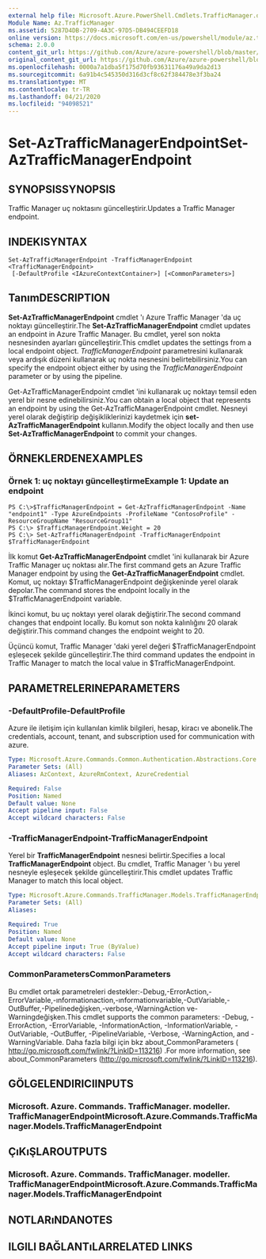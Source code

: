 ```yaml
---
external help file: Microsoft.Azure.PowerShell.Cmdlets.TrafficManager.dll-Help.xml
Module Name: Az.TrafficManager
ms.assetid: 5287D4DB-2709-4A3C-97D5-DB494CEEFD18
online version: https://docs.microsoft.com/en-us/powershell/module/az.trafficmanager/set-aztrafficmanagerendpoint
schema: 2.0.0
content_git_url: https://github.com/Azure/azure-powershell/blob/master/src/TrafficManager/TrafficManager/help/Set-AzTrafficManagerEndpoint.md
original_content_git_url: https://github.com/Azure/azure-powershell/blob/master/src/TrafficManager/TrafficManager/help/Set-AzTrafficManagerEndpoint.md
ms.openlocfilehash: 0000a7a1dba5f175d70fb93631176a49a9da2d13
ms.sourcegitcommit: 6a91b4c545350d316d3cf8c62f384478e3f3ba24
ms.translationtype: MT
ms.contentlocale: tr-TR
ms.lasthandoff: 04/21/2020
ms.locfileid: "94098521"
---
```

# <span data-ttu-id="2aa74-101">Set-AzTrafficManagerEndpoint</span><span class="sxs-lookup"><span data-stu-id="2aa74-101">Set-AzTrafficManagerEndpoint</span></span>

## <span data-ttu-id="2aa74-102">SYNOPSIS</span><span class="sxs-lookup"><span data-stu-id="2aa74-102">SYNOPSIS</span></span>
<span data-ttu-id="2aa74-103">Traffic Manager uç noktasını güncelleştirir.</span><span class="sxs-lookup"><span data-stu-id="2aa74-103">Updates a Traffic Manager endpoint.</span></span>

## <span data-ttu-id="2aa74-104">INDEKI</span><span class="sxs-lookup"><span data-stu-id="2aa74-104">SYNTAX</span></span>

```
Set-AzTrafficManagerEndpoint -TrafficManagerEndpoint <TrafficManagerEndpoint>
 [-DefaultProfile <IAzureContextContainer>] [<CommonParameters>]
```

## <span data-ttu-id="2aa74-105">Tanım</span><span class="sxs-lookup"><span data-stu-id="2aa74-105">DESCRIPTION</span></span>
<span data-ttu-id="2aa74-106">**Set-AzTrafficManagerEndpoint** cmdlet 'ı Azure Traffic Manager 'da uç noktayı güncelleştirir.</span><span class="sxs-lookup"><span data-stu-id="2aa74-106">The **Set-AzTrafficManagerEndpoint** cmdlet updates an endpoint in Azure Traffic Manager.</span></span>
<span data-ttu-id="2aa74-107">Bu cmdlet, yerel son nokta nesnesinden ayarları güncelleştirir.</span><span class="sxs-lookup"><span data-stu-id="2aa74-107">This cmdlet updates the settings from a local endpoint object.</span></span>
<span data-ttu-id="2aa74-108">*TrafficManagerEndpoint* parametresini kullanarak veya ardışık düzeni kullanarak uç nokta nesnesini belirtebilirsiniz.</span><span class="sxs-lookup"><span data-stu-id="2aa74-108">You can specify the endpoint object either by using the *TrafficManagerEndpoint* parameter or by using the pipeline.</span></span>

<span data-ttu-id="2aa74-109">Get-AzTrafficManagerEndpoint cmdlet 'ini kullanarak uç noktayı temsil eden yerel bir nesne edinebilirsiniz.</span><span class="sxs-lookup"><span data-stu-id="2aa74-109">You can obtain a local object that represents an endpoint by using the Get-AzTrafficManagerEndpoint cmdlet.</span></span>
<span data-ttu-id="2aa74-110">Nesneyi yerel olarak değiştirip değişikliklerinizi kaydetmek için **set-AzTrafficManagerEndpoint** kullanın.</span><span class="sxs-lookup"><span data-stu-id="2aa74-110">Modify the object locally and then use **Set-AzTrafficManagerEndpoint** to commit your changes.</span></span>

## <span data-ttu-id="2aa74-111">ÖRNEKLERDEN</span><span class="sxs-lookup"><span data-stu-id="2aa74-111">EXAMPLES</span></span>

### <span data-ttu-id="2aa74-112">Örnek 1: uç noktayı güncelleştirme</span><span class="sxs-lookup"><span data-stu-id="2aa74-112">Example 1: Update an endpoint</span></span>
```
PS C:\>$TrafficManagerEndpoint = Get-AzTrafficManagerEndpoint -Name "endpoint1" -Type AzureEndpoints -ProfileName "ContosoProfile" -ResourceGroupName "ResourceGroup11"
PS C:\> $TrafficManagerEndpoint.Weight = 20
PS C:\> Set-AzTrafficManagerEndpoint -TrafficManagerEndpoint $TrafficManagerEndpoint
```

<span data-ttu-id="2aa74-113">İlk komut **Get-AzTrafficManagerEndpoint** cmdlet 'ini kullanarak bir Azure Traffic Manager uç noktası alır.</span><span class="sxs-lookup"><span data-stu-id="2aa74-113">The first command gets an Azure Traffic Manager endpoint by using the **Get-AzTrafficManagerEndpoint** cmdlet.</span></span>
<span data-ttu-id="2aa74-114">Komut, uç noktayı $TrafficManagerEndpoint değişkeninde yerel olarak depolar.</span><span class="sxs-lookup"><span data-stu-id="2aa74-114">The command stores the endpoint locally in the $TrafficManagerEndpoint variable.</span></span>

<span data-ttu-id="2aa74-115">İkinci komut, bu uç noktayı yerel olarak değiştirir.</span><span class="sxs-lookup"><span data-stu-id="2aa74-115">The second command changes that endpoint locally.</span></span>
<span data-ttu-id="2aa74-116">Bu komut son nokta kalınlığını 20 olarak değiştirir.</span><span class="sxs-lookup"><span data-stu-id="2aa74-116">This command changes the endpoint weight to 20.</span></span>

<span data-ttu-id="2aa74-117">Üçüncü komut, Traffic Manager 'daki yerel değeri $TrafficManagerEndpoint eşleşecek şekilde güncelleştirir.</span><span class="sxs-lookup"><span data-stu-id="2aa74-117">The third command updates the endpoint in Traffic Manager to match the local value in $TrafficManagerEndpoint.</span></span>

## <span data-ttu-id="2aa74-118">PARAMETRELERINE</span><span class="sxs-lookup"><span data-stu-id="2aa74-118">PARAMETERS</span></span>

### <span data-ttu-id="2aa74-119">-DefaultProfile</span><span class="sxs-lookup"><span data-stu-id="2aa74-119">-DefaultProfile</span></span>
<span data-ttu-id="2aa74-120">Azure ile iletişim için kullanılan kimlik bilgileri, hesap, kiracı ve abonelik.</span><span class="sxs-lookup"><span data-stu-id="2aa74-120">The credentials, account, tenant, and subscription used for communication with azure.</span></span>

```yaml
Type: Microsoft.Azure.Commands.Common.Authentication.Abstractions.Core.IAzureContextContainer
Parameter Sets: (All)
Aliases: AzContext, AzureRmContext, AzureCredential

Required: False
Position: Named
Default value: None
Accept pipeline input: False
Accept wildcard characters: False
```

### <span data-ttu-id="2aa74-121">-TrafficManagerEndpoint</span><span class="sxs-lookup"><span data-stu-id="2aa74-121">-TrafficManagerEndpoint</span></span>
<span data-ttu-id="2aa74-122">Yerel bir **TrafficManagerEndpoint** nesnesi belirtir.</span><span class="sxs-lookup"><span data-stu-id="2aa74-122">Specifies a local **TrafficManagerEndpoint** object.</span></span>
<span data-ttu-id="2aa74-123">Bu cmdlet, Traffic Manager 'ı bu yerel nesneyle eşleşecek şekilde güncelleştirir.</span><span class="sxs-lookup"><span data-stu-id="2aa74-123">This cmdlet updates Traffic Manager to match this local object.</span></span>

```yaml
Type: Microsoft.Azure.Commands.TrafficManager.Models.TrafficManagerEndpoint
Parameter Sets: (All)
Aliases:

Required: True
Position: Named
Default value: None
Accept pipeline input: True (ByValue)
Accept wildcard characters: False
```

### <span data-ttu-id="2aa74-124">CommonParameters</span><span class="sxs-lookup"><span data-stu-id="2aa74-124">CommonParameters</span></span>
<span data-ttu-id="2aa74-125">Bu cmdlet ortak parametreleri destekler:-Debug,-ErrorAction,-ErrorVariable,-ınformationaction,-ınformationvariable,-OutVariable,-OutBuffer,-Pipelinedeğişken,-verbose,-WarningAction ve-Warningdeğişken.</span><span class="sxs-lookup"><span data-stu-id="2aa74-125">This cmdlet supports the common parameters: -Debug, -ErrorAction, -ErrorVariable, -InformationAction, -InformationVariable, -OutVariable, -OutBuffer, -PipelineVariable, -Verbose, -WarningAction, and -WarningVariable.</span></span> <span data-ttu-id="2aa74-126">Daha fazla bilgi için bkz about_CommonParameters ( http://go.microsoft.com/fwlink/?LinkID=113216) .</span><span class="sxs-lookup"><span data-stu-id="2aa74-126">For more information, see about_CommonParameters (http://go.microsoft.com/fwlink/?LinkID=113216).</span></span>

## <span data-ttu-id="2aa74-127">GÖLGELENDIRICI</span><span class="sxs-lookup"><span data-stu-id="2aa74-127">INPUTS</span></span>

### <span data-ttu-id="2aa74-128">Microsoft. Azure. Commands. TrafficManager. modeller. TrafficManagerEndpoint</span><span class="sxs-lookup"><span data-stu-id="2aa74-128">Microsoft.Azure.Commands.TrafficManager.Models.TrafficManagerEndpoint</span></span>

## <span data-ttu-id="2aa74-129">ÇıKıŞLAR</span><span class="sxs-lookup"><span data-stu-id="2aa74-129">OUTPUTS</span></span>

### <span data-ttu-id="2aa74-130">Microsoft. Azure. Commands. TrafficManager. modeller. TrafficManagerEndpoint</span><span class="sxs-lookup"><span data-stu-id="2aa74-130">Microsoft.Azure.Commands.TrafficManager.Models.TrafficManagerEndpoint</span></span>

## <span data-ttu-id="2aa74-131">NOTLARıNDA</span><span class="sxs-lookup"><span data-stu-id="2aa74-131">NOTES</span></span>

## <span data-ttu-id="2aa74-132">ILGILI BAĞLANTıLAR</span><span class="sxs-lookup"><span data-stu-id="2aa74-132">RELATED LINKS</span></span>
